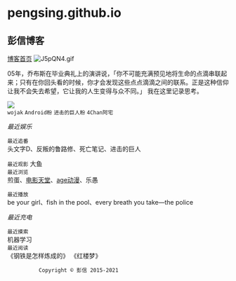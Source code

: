 # pengsing.github.io  
  ## 彭信博客
[博客首页](http://pengxin.baklib.com)
![J5pQN4.gif](https://s1.ax1x.com/2020/04/28/J5pQN4.gif)  

  05年，乔布斯在毕业典礼上的演讲说，「你不可能充满预见地将生命的点滴串联起来；只有在你回头看的时候，你才会发现这些点点滴滴之间的联系。正是这种信仰让我不会失去希望，它让我的人生变得与众不同。」
我在这里记录思考。

![
](https://s1.ax1x.com/2020/04/24/J0IlJe.png)  
 ```wojak``` ```Android粉``` ```进击的巨人粉``` ```4Chan阿宅```
      
*最近娱乐*  
  


  
```最近追番```  
头文字D、反叛的鲁路修、死亡笔记、进击的巨人  

```最近观影```
大鱼  
```最近浏览```  
煎蛋、[电影天堂](http://2w.cm)、[age动漫](https://www.agefans.tv/)、乐愚    

```最近播放```  
be your girl、fish in the pool、every breath you take—the police  

  
      
   
*最近充电*  


```最近摸索```  
机器学习  
```最近阅读```  
《钢铁是怎样炼成的》 《红楼梦》

              Copyright © 彭信 2015-2021
